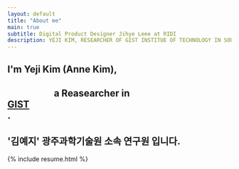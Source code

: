 ```yaml
---
layout: default
title: "About me"
main: true
subtitle: Digital Product Designer Jihye Leee at RIDI
description: YEJI KIM, RESEARCHER OF GIST INSTITUE OF TECHNOLOGY IN SOUTH KOREA. | 
---
```

<div class="intro-animation">
<section class="explanation">
    <h1 class="intro">
        I'm Yeji Kim (Anne Kim), </h1>
        <h1 class="intro">	&nbsp;&nbsp;&nbsp;&nbsp;&nbsp;&nbsp;&nbsp;&nbsp;&nbsp;&nbsp;&nbsp;&nbsp;&nbsp;&nbsp;&nbsp;&nbsp;&nbsp;&nbsp;&nbsp;&nbsp;&nbsp;a Reasearcher in 
        <div class="intro-link">
            <a class="transition" href="http://ridicorp.com/" target="_blank">
                GIST 
            </a>
            <div class="underline-mask transition"></div>
            <div class="underline"></div>
        </div>.
    </h1>
    <h2 class="intro">'김예지' 광주과학기술원 소속 연구원 입니다.</h2>
</section>
</div>
{% include resume.html %}
